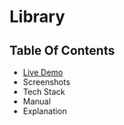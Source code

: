 # Library
## Table Of Contents
 - [Live Demo](https://imaginative-taffy-4ab30a.netlify.app/) 
 - Screenshots
 - Tech Stack
 - Manual
 - Explanation